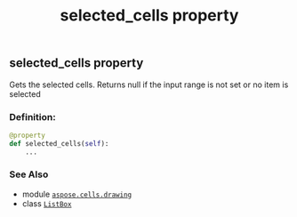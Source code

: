 ﻿---
title: selected_cells property
second_title: Aspose.Cells for Python via .NET API References
description: 
type: docs
weight: 910
url: /aspose.cells.drawing/listbox/selected_cells/
is_root: false
---

## selected_cells property


Gets the selected cells.
Returns null if the input range is not set or no item is selected
### Definition:
```python
@property
def selected_cells(self):
    ...
```

### See Also
* module [`aspose.cells.drawing`](../../)
* class [`ListBox`](/cells/python-net/aspose.cells.drawing/listbox)
